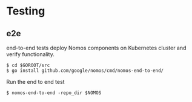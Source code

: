 # Testing

## e2e

end-to-end tests deploy Nomos components on Kubernetes cluster and verify
functionality.

```console
$ cd $GOROOT/src
$ go install github.com/google/nomos/cmd/nomos-end-to-end/
```

Run the end to end test

```console
$ nomos-end-to-end -repo_dir $NOMOS
```
